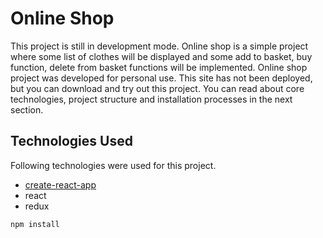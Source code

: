 # Online Shop

This project is still in development mode. Online shop is a simple
project where some list of clothes will be displayed and some add to 
basket, buy function, delete from basket functions will be implemented. 
Online shop project was developed for personal use. This site
has not been deployed, but you can download and try out this
project. You can read about core technologies, project structure 
and installation processes in the next section. 

## Technologies Used

Following technologies were used for this project.

-	[create-react-app](https://github.com/facebook/react)
- react
- redux

```
npm install
```